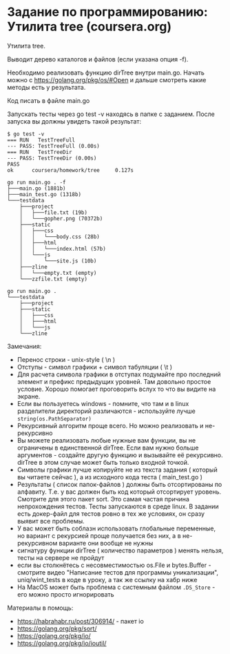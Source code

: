 # Задание по программированию: Утилита tree (coursera.org)
Утилита tree.

Выводит дерево каталогов и файлов (если указана опция -f).

Необходимо реализовать функцию dirTree внутри main.go. Начать можно с https://golang.org/pkg/os/#Open и дальше смотреть какие методы есть у результата.

Код писать в файле main.go

Запускать тесты через go test -v находясь в папке c заданием. После запуска вы должны увидеть такой результат:

```
$ go test -v
=== RUN   TestTreeFull
--- PASS: TestTreeFull (0.00s)
=== RUN   TestTreeDir
--- PASS: TestTreeDir (0.00s)
PASS
ok      coursera/homework/tree     0.127s
```

```
go run main.go . -f
├───main.go (1881b)
├───main_test.go (1318b)
└───testdata
	├───project
	│	├───file.txt (19b)
	│	└───gopher.png (70372b)
	├───static
	│	├───css
	│	│	└───body.css (28b)
	│	├───html
	│	│	└───index.html (57b)
	│	└───js
	│		└───site.js (10b)
	├───zline
	│	└───empty.txt (empty)
	└───zzfile.txt (empty)
```
	
```
go run main.go .
└───testdata
	├───project
	├───static
	│	├───css
	│	├───html
	│	└───js
	└───zline
```

Замечания:
* Перенос строки - unix-style ( \n )
* Отступы - символ графики + символ табуляции ( \t )
* Для расчета символа графики в отступах подумайте про последний элемент и префикс предыдущих уровней. Там довольно простое условие. Хорошо помогает проговорить вслух то что вы видите на экране.
* Если вы пользуетесь windows - помните, что там и в linux разделители директорий различаются - используйте лучше `string(os.PathSeparator)`
* Рекурсивный алгоритм проще всего. Но можно реализовать и не-рекурсивно
* Вы можете реализовать любые нужные вам функции, вы не ограничены в единственной dirTree. Если вам нужно больше аргументов - создайте другую функцию и вызывайте её рекурсивно. dirTree в этом случае может быть только входной точкой.
* Символы графики лучше копируйте не из текста задания ( который вы читаете сейчас ), а из исходного кода теста ( main_test.go )
* Результаты ( список папок-файлов ) должны быть отсортированы по алфавиту. Т.е. у вас должен быть код который отсортирует уровень. Смотрите для этого пакет sort. Это самая частая причина непрохождения тестов. Тесты запускаются в среде linux. В задании есть докер-файл для тестов ровно в тех же условиях, он сразу выявит все проблемы.
* У вас может быть соблазн использовать глобальные переменные, но вариант с рекурсией проще получается без них, а в не-рекурсивном варианте они вообще не нужны
* сигнатуру функции dirTree ( количество параметров ) менять нельзя, тесты на сервере не пройдут
* если вы столкнётесь с несовместимостью os.File и bytes.Buffer - смотрите видео "Написание тестов для программы уникализации", uniq/wint_tests в коде в уроку, а так же ссылку на хабр ниже
* На MacOS может быть проблема с системным файлом `.DS_Store` - его можно просто игнорировать

Материалы в помощь:
* https://habrahabr.ru/post/306914/ - пакет io
* https://golang.org/pkg/sort/
* https://golang.org/pkg/io/
* https://golang.org/pkg/io/ioutil/